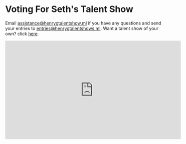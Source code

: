 # Voting For Seth's Talent Show
Email assistance@henrygtalentshow.ml if you have any questions and send your entries to entries@henrygtalentshows.ml. Want a talent show of your own? click [here](https://henrygtalentshows.ml/host)

<iframe width="560" height="315" src="https://streamable.com/wsnvw3" title="YouTube video player" frameborder="0" allow="accelerometer; autoplay; clipboard-write; encrypted-media; gyroscope; picture-in-picture" allowfullscreen></iframe>
